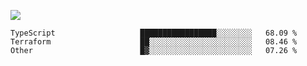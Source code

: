 ![](https://github-profile-summary-cards.vercel.app/api/cards/profile-details?username=igtm&theme=dracula)
<!--START_SECTION:waka-->

```text
TypeScript                   █████████████████░░░░░░░░   68.09 %
Terraform                    ██░░░░░░░░░░░░░░░░░░░░░░░   08.46 %
Other                        █▓░░░░░░░░░░░░░░░░░░░░░░░   07.26 %
```

<!--END_SECTION:waka-->
